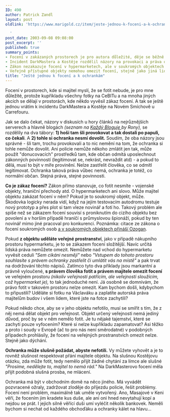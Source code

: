 ```yaml
---
ID: 490
author: Patrick Zandl
layout: post
oldlink: 'https://www.marigold.cz/item/jeste-jednou-k-foceni-a-k-ochrankam

  '
post_date: 2003-09-08 09:08:00
post_excerpt: ''
published: true
summary_points:
- Focení v zakázaných prostorech je pro autora důležité, děje se běžně.
- Incident DarkMastera a Kostěje rozdělil názory na provokaci a práva ochranky.
- Zákon nezakazuje focení v hypermarketech, ale v soukromých objektech ano.
- Veřejně přístupné objekty nemohou omezit focení, stejně jako jiná lidská práva.
title: "Ještě jednou k focení a k ochrankám"
---
```


<p>
Focení v prostorech, kde si majitel myslí, že se fotit nebude, je pro mne důležité, protože kupříkladu všechny fotky na CeBITu a na mnoha jiných akcích se dělají v prostorách, kde někdo vyvěsil zákaz focení. A tak se ještě jednou vrátím k incidentu DarkMastera a Kostěje na Novém Smíchově u Carrefouru.</p>

<p>
Jak se dalo čekat, názory v diskusích u hory článků na nejrůznějších serverech a hlavně blogách <EM>(seznam na </EM><A href="http://www.bloguje.cz/blogy/kazdy/7129_item.php" target=_blank><EM>Každý Bloguje </EM></A><EM>by Rony),</EM> se rozdělily na dva tábory: <STRONG>1) hoši tam šli provokovat a tak dostali po papuli, co čekali</STRONG>. A <STRONG>2) tohle si ochranka nesmí dovolit.</STRONG> Soudím, že oba názory jsou správné - šli tam, trochu provokovali a to nic nemění na tom, že ochranka si tohle nemůže dovolit. Ani policie nemůže někoho zmlátit jen tak, může použít "donucovacích" prostředků tam, kde občan odmítá uposlechnout zákonných povinností (legitimovat se, nekrást, nevraždit atd) - a pokud to dělá, musí to být v míře provinění. Nelze zastřelit člověka, co se odmítl legitimovat. Ochranka taková práva vůbec nemá, ochranka je totéž, co normální občan. Stejná práva, stejné povinnosti. </p>

<p>
<STRONG>Co je zákaz focení?</STRONG> Zákon přímo stanovuje, co fotit nesmíte - vojenské objekty, hraniční přechody atd. O hypermarketech ani slovo. Může majitel objektu zakázat focení v něm? Pokud je to soukromý objekt, může. Škodovka logicky nerada vidí, když na jejím testovacím autodromu testuje nový prototyp a přes plot si tam vleze novinář a fotí ho. Takový problém ale spíše než se zákazem focení souvisí s proniknutím do cizího objektu bez povolení a v horším případě hraničí s průmyslovou špionáží, pokud by ten novinář mimo jiné pracoval pro konkurenci. Poznámka: citace ze zákona o focení soukromých osob <A href="http://www.bloguje.cz/blogy/ozogan/7158_item.php" target=_blank>a v soukromých objektech přináší Ozogan</A>. </p>

<p>
Pokud <STRONG>z objektu uděláte veřejné prostranství</STRONG>, jako v případě nákupního prostoru hypermarketu, je to se zákazem focení složitější. Navíc určitá lidská práva nemůžete omezit. Nemůžete nad vchod do hypermarketu vyvěsit ceduli <EM>"Sem cikáni nesmějí"</EM> nebo <EM>"Vstupem do tohoto prostoru souhlasíte s právem ochranky zastřelit či umlátit vás na místě"</EM> a pak trvat na dodržování těchto nápisů. Zatímco tyto dva příklady jsou markantní a právně vyloučené, <STRONG>s právem člověka fotit a právem majitele omezit focení</STRONG> ve veřejném prostoru <EM>(nikoliv veřejnosti patřícím, ale veřejnosti sloužícím, což hypermarket je),</EM> to tak jednoduché není. Já osobně se domnívám, že právo fotit v takovém prostoru nelze omezit. Kam bychom došli, kdybychom to připustili? Uděláte si fotku na Václaváku a zaplatíte autorská práva majitelům budov i všem lidem, které jste na fotce zachytili? </p>

<p>
Pokud někdo chce, aby se v jeho objektu nefotilo, musí se smířit s tím, že z něj nemá dělat objekt pro veřejnost. Objekt určený veřejnosti nemá jediný důvod, proč by se v něm nemělo fotit. Je tu nějaké tajemství, které se zachytí pouze vyfocením? Které si nelze kupříkladu zapamatovat? Asi těžko a proto i soudy v Evropě (ač to pro nás není směrodatné) v podobných případech prohlásily, že focení na veřejných prostranstvích omezit nelze. Stejně jako dýchání.</p>

<p>
<STRONG>Ochranka může slušně požádat, abyste nefotili.</STRONG> Vy můžete vyhovět a je to rovněž slušnost respektovat přání majitele objektu. Na slušnou Kostějovu otázku, zda může fotit, tedy nemělo přijít žádné chytání za límce ale slušné <EM>"Prosíme, nedělejte to, majitel to nemá rád."</EM> Na DarkMasterovo focení měla přijít podobná slušná prosba, ne mlácení. </p>

<p>
Ochranka má být v obchodním domě na něco jiného. Má vyvádět pozvracené ožraly, zadržovat zloděje do příjezdu policie, řešit problémy. Focení není problém, maximálně tak uměle vytvořený. Ano, Masajové v Keni věří, že focením jim kradete kus duše, ale ani oni hned nevytahují kopí a nejdou se prát. I jejich silně věřící duši umí vyléčit několik bankovek. Neměli bychom si nechat od každého obchoďáku a ochranky kálet na hlavu...</p>